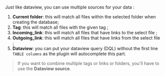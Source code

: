 Just like dataview, you can use multiple sources for your data :

1. **Current folder**: this will match all files within the selected folder when creating the database;
2. **Tag**: this will match all files with the given tag ;
3. **Incoming_link**: this will match all files that have links to the select file ;
4. **Outgoing_link**: this will match all files that have links from the select file ;
5. **Dataview**: you can put your dataview query (DQL) without the first line `TABLE columns` as the plugin will autocomplete this part.

> If you want to combine multiple tags or links or folders, you'll have to use the **Dataview source**.
